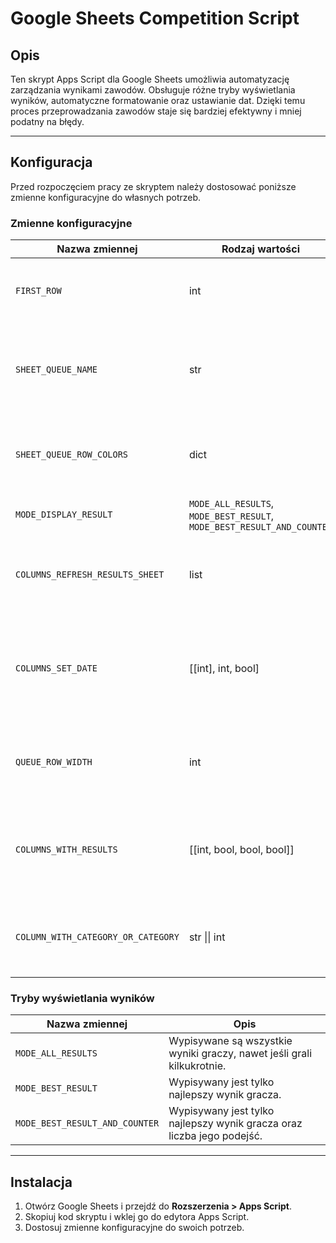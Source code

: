 # Google Sheets Competition Script

## Opis

Ten skrypt Apps Script dla Google Sheets umożliwia automatyzację zarządzania wynikami zawodów. Obsługuje różne tryby wyświetlania wyników, automatyczne formatowanie oraz ustawianie dat. Dzięki temu proces przeprowadzania zawodów staje się bardziej efektywny i mniej podatny na błędy.

---

## Konfiguracja

Przed rozpoczęciem pracy ze skryptem należy dostosować poniższe zmienne konfiguracyjne do własnych potrzeb.

### Zmienne konfiguracyjne

| Nazwa zmiennej | Rodzaj wartości | Przykładowa wartość | Opis |
|---------------|---------------|------------------|------|
| `FIRST_ROW` | int | `7` | Od którego wiersza zaczynają się wyniki zawodników. |
| `SHEET_QUEUE_NAME` | str | `"Kolejka"` | Nazwa arkusza, w którym znajdują się ręcznie wpisywane wyniki. |
| `SHEET_QUEUE_ROW_COLORS` | dict | `{8: "#ADBCE6", 9: "#00FF00", 10: "#808080"}` | Kolorowanie wierszy na podstawie wartości w określonych kolumnach. |
| `MODE_DISPLAY_RESULT` | `MODE_ALL_RESULTS`, `MODE_BEST_RESULT`, `MODE_BEST_RESULT_AND_COUNTER` | `MODE_BEST_RESULT_AND_COUNTER` | Tryb wyświetlania wyników. |
| `COLUMNS_REFRESH_RESULTS_SHEET` | list | `[2, 3, 5]` | Kolumny, których zmiana powoduje odświeżenie wyników. |
| `COLUMNS_SET_DATE` | [[int], int, bool] | `[[[2, 3], 8, false], [[4], 9, false], [[5], 10, false], [[1,2,3,4,5], 14, true]]` | Format: `[kolumny powodujące zmianę, gdzie zapisać datę, czy nadpisać istniejącą datę]`. |
| `QUEUE_ROW_WIDTH` | int | `14` | Liczba kolumn w wierszu kolejki, które należy pokolorować. |
| `COLUMNS_WITH_RESULTS` | [[int, bool, bool, bool]] | `[[2, true, false, true], [3, true, false, true], [5, false, 1, false]]` | `[numer kolumny, czy identyfikuje gracza, czy służy do porównania wyników, czy może być pusta]`. |
| `COLUMN_WITH_CATEGORY_OR_CATEGORY` | str \|\| int | `"Wyniki"`, `3` | Kolumna, w której znajduje się kategoria wyników lub jej nazwa. |


### Tryby wyświetlania wyników

| Nazwa zmiennej | Opis |
|---------------|------|
| `MODE_ALL_RESULTS` | Wypisywane są wszystkie wyniki graczy, nawet jeśli grali kilkukrotnie. |
| `MODE_BEST_RESULT` | Wypisywany jest tylko najlepszy wynik gracza. |
| `MODE_BEST_RESULT_AND_COUNTER` | Wypisywany jest tylko najlepszy wynik gracza oraz liczba jego podejść. |


---


## Instalacja

1. Otwórz Google Sheets i przejdź do **Rozszerzenia > Apps Script**.
2. Skopiuj kod skryptu i wklej go do edytora Apps Script.
3. Dostosuj zmienne konfiguracyjne do swoich potrzeb.
